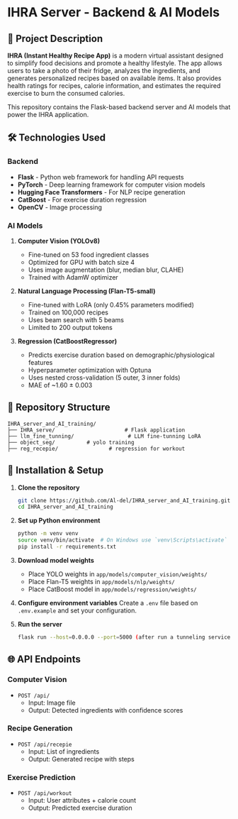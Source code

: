 # IHRA Server - Backend & AI Models

## 📝 Project Description
**IHRA (Instant Healthy Recipe App)** is a modern virtual assistant designed to simplify food decisions and promote a healthy lifestyle. The app allows users to take a photo of their fridge, analyzes the ingredients, and generates personalized recipes based on available items. It also provides health ratings for recipes, calorie information, and estimates the required exercise to burn the consumed calories.

This repository contains the Flask-based backend server and AI models that power the IHRA application.

## 🛠️ Technologies Used

### Backend
- **Flask** - Python web framework for handling API requests
- **PyTorch** - Deep learning framework for computer vision models
- **Hugging Face Transformers** - For NLP recipe generation
- **CatBoost** - For exercise duration regression
- **OpenCV** - Image processing

### AI Models
1. **Computer Vision (YOLOv8)**
   - Fine-tuned on 53 food ingredient classes
   - Optimized for GPU with batch size 4
   - Uses image augmentation (blur, median blur, CLAHE)
   - Trained with AdamW optimizer

2. **Natural Language Processing (Flan-T5-small)**
   - Fine-tuned with LoRA (only 0.45% parameters modified)
   - Trained on 100,000 recipes
   - Uses beam search with 5 beams
   - Limited to 200 output tokens

3. **Regression (CatBoostRegressor)**
   - Predicts exercise duration based on demographic/physiological features
   - Hyperparameter optimization with Optuna
   - Uses nested cross-validation (5 outer, 3 inner folds)
   - MAE of ~1.60 ± 0.003

## 📂 Repository Structure
```
IHRA_server_and_AI_training/
├── IHRA_serve/                      # Flask application
├── llm_fine_tunning/                 # LLM fine-tunning LoRA
├── object_seg/          # yolo training
├── reg_recepie/                # regression for workout
```

## 🚀 Installation & Setup

1. **Clone the repository**
   ```bash
   git clone https://github.com/Al-del/IHRA_server_and_AI_training.git
   cd IHRA_server_and_AI_training
   ```

2. **Set up Python environment**
   ```bash
   python -m venv venv
   source venv/bin/activate  # On Windows use `venv\Scripts\activate`
   pip install -r requirements.txt
   ```

3. **Download model weights**
   - Place YOLO weights in `app/models/computer_vision/weights/`
   - Place Flan-T5 weights in `app/models/nlp/weights/`
   - Place CatBoost model in `app/models/regression/weights/`

4. **Configure environment variables**
   Create a `.env` file based on `.env.example` and set your configuration.

5. **Run the server**
   ```bash
   flask run --host=0.0.0.0 --port=5000 (after run a tunneling service)
   ```

## 🌐 API Endpoints

### Computer Vision
- `POST /api/`
  - Input: Image file
  - Output: Detected ingredients with confidence scores

### Recipe Generation
- `POST /api/recepie`
  - Input: List of ingredients
  - Output: Generated recipe with steps

### Exercise Prediction
- `POST /api/workout`
  - Input: User attributes + calorie count
  - Output: Predicted exercise duration

